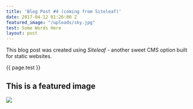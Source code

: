 ```yaml
---
title: 'Blog Post #4 (coming from Siteleaf)'
date: 2017-04-12 01:26:00 Z
featured_image: "/uploads/sky.jpg"
test: Some Words Here
layout: post
---
```


This blog post was created using *Siteleaf* - another sweet CMS option built for static websites.

{{ page.test }}

## This is a featured image

<img src="{{ page.featured_image }}">